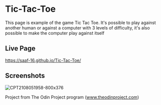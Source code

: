 # Tic-Tac-Toe
This page is example of the game Tic Tac Toe. It's possible to play against another human or against a computer with 3 levels of difficulty, it's also possible to make the computer play against itself

## Live Page
https://saaf-16.github.io/Tic-Tac-Toe/

## Screenshots
![CPT2108051958-800x376](https://user-images.githubusercontent.com/79462238/128398574-79248826-cbfe-45ea-b942-baff4fc37cec.gif)



Project from The Odin Project program (www.theodinproject.com)
